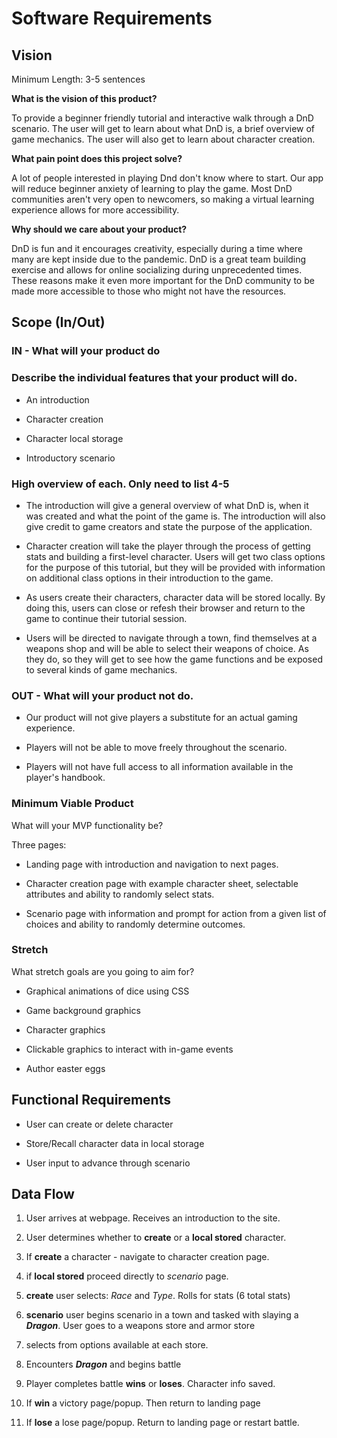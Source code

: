 # Software Requirements

## Vision

Minimum Length: 3-5 sentences

**What is the vision of this product?**

To provide a beginner friendly tutorial and interactive walk through a DnD scenario. The user will get to learn about what DnD is, a brief overview of game mechanics. The user will also get to learn about character creation.

**What pain point does this project solve?**

A lot of people interested in playing Dnd don't know where to start. Our app will reduce beginner anxiety of learning to play the game. Most DnD communities aren't very open to newcomers, so making a virtual learning experience allows for more accessibility.

**Why should we care about your product?**

DnD is fun and it encourages creativity, especially during a time where many are kept inside due to the pandemic. DnD is a great team building exercise and allows for online socializing during unprecedented times. These reasons make it even more important for the DnD community to be made more accessible to those who might not have the resources.

## Scope (In/Out)

### **IN - What will your product do**

### **Describe the individual features that your product will do.**

- An introduction

- Character creation

- Character local storage

- Introductory scenario

### **High overview of each. Only need to list 4-5**

- The introduction will give a general overview of what DnD is, when it was created and what the point of the game is. The introduction will also give credit to game creators and state the purpose of the application.

- Character creation will take the player through the process of getting stats and building a first-level character. Users will get two class options for the purpose of this tutorial, but they will be provided with information on additional class options in their introduction to the game.

- As users create their characters, character data will be stored locally. By doing this, users can close or refesh their browser and return to the game to continue their tutorial session.

- Users will be directed to navigate through a town, find themselves at a weapons shop and will be able to select their weapons of choice. As they do, so they will get to see how the game functions and be exposed to several kinds of game mechanics.

### **OUT - What will your product not do.**

- Our product will not give players a substitute for an actual gaming experience.

- Players will not be able to move freely throughout the scenario.

- Players will not have full access to all information available in the player's handbook.

### **Minimum Viable Product**

What will your MVP functionality be?

Three pages:

- Landing page with introduction and navigation to next pages.

- Character creation page with example character sheet, selectable attributes and ability to randomly select stats.

- Scenario page with information and prompt for action from a given list of choices and ability to randomly determine outcomes.

### **Stretch**

What stretch goals are you going to aim for?

- Graphical animations of dice using CSS

- Game background graphics

- Character graphics

- Clickable graphics to interact with in-game events

- Author easter eggs 

## Functional Requirements

- User can create or delete character

- Store/Recall character data in local storage

- User input to advance through scenario

## Data Flow

1. User arrives at webpage.  Receives an introduction to the site.

1. User determines whether to **create** or a **local stored** character.

1. If **create** a character - navigate to character creation page.

1. if **local stored** proceed directly to *scenario* page.

1. **create** user selects: *Race* and *Type*.  Rolls for stats (6 total stats)

1. **scenario** user begins scenario in a town and tasked with slaying a ***Dragon***.  User goes to a weapons store and armor store

1. selects from options available at each store.

1. Encounters ***Dragon*** and begins battle

1. Player completes battle **wins** or **loses**.  Character info saved.

1. If **win** a victory page/popup.  Then return to landing page

1. If **lose** a lose page/popup.  Return to landing page or restart battle.
